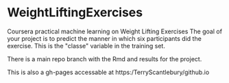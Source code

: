 # WeightLiftingExercises
Coursera practical machine learning  on Weight Lifting Exercises
The goal of your project is to predict the manner in which six participants did the exercise. This is the "classe" variable in the training set. 

There is a main repo branch with the Rmd and results for the project.

This is also a gh-pages accessable at https:/TerryScantlebury/github.io 

